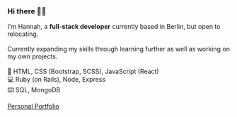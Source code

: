 ### Hi there 👋🏼
I'm Hannah, a **full-stack developer** currently based in Berlin, but open to relocating.
<br>
<br>
Currently expanding my skills through learning further as well as working on my own projects.
<br>
<br>
🎨 HTML, CSS (Bootstrap, SCSS), JavaScript (React)
<br>
💻 Ruby (on Rails), Node, Express
<br>
⌨️ SQL, MongoDB

[Personal Portfolio](https://www.hannaheich.com)

<!--
**hannah-eichelsdoerfer/hannah-eichelsdoerfer** is a ✨ _special_ ✨ repository because its `README.md` (this file) appears on your GitHub profile.

Here are some ideas to get you started:

- 🔭 I’m currently working on ...
- 🌱 I’m currently learning ...
- 👯 I’m looking to collaborate on ...
- 🤔 I’m looking for help with ...
- 💬 Ask me about ...
- 📫 How to reach me: ...
- 😄 Pronouns: ...
- ⚡ Fun fact: ...
-  Bootstrap, SCSS
-->

